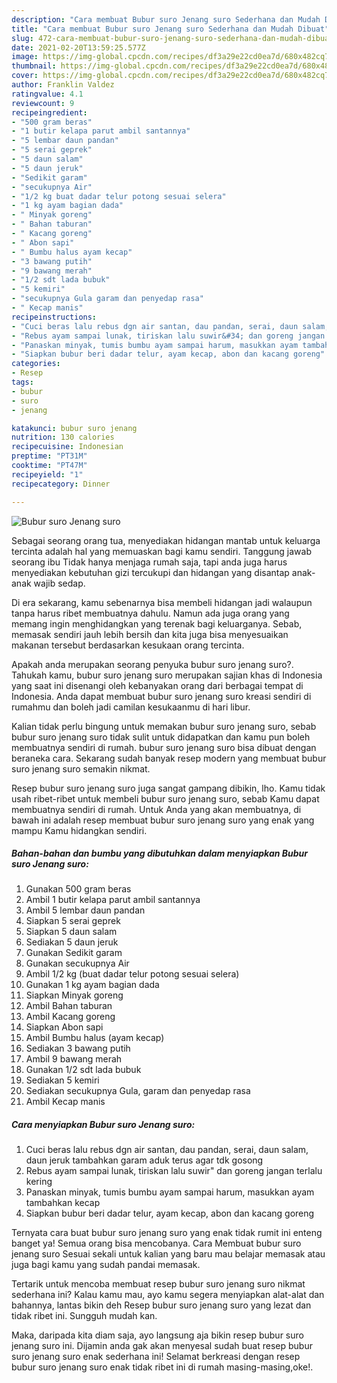 ```yaml
---
description: "Cara membuat Bubur suro Jenang suro Sederhana dan Mudah Dibuat"
title: "Cara membuat Bubur suro Jenang suro Sederhana dan Mudah Dibuat"
slug: 472-cara-membuat-bubur-suro-jenang-suro-sederhana-dan-mudah-dibuat
date: 2021-02-20T13:59:25.577Z
image: https://img-global.cpcdn.com/recipes/df3a29e22cd0ea7d/680x482cq70/bubur-suro-jenang-suro-foto-resep-utama.jpg
thumbnail: https://img-global.cpcdn.com/recipes/df3a29e22cd0ea7d/680x482cq70/bubur-suro-jenang-suro-foto-resep-utama.jpg
cover: https://img-global.cpcdn.com/recipes/df3a29e22cd0ea7d/680x482cq70/bubur-suro-jenang-suro-foto-resep-utama.jpg
author: Franklin Valdez
ratingvalue: 4.1
reviewcount: 9
recipeingredient:
- "500 gram beras"
- "1 butir kelapa parut ambil santannya"
- "5 lembar daun pandan"
- "5 serai geprek"
- "5 daun salam"
- "5 daun jeruk"
- "Sedikit garam"
- "secukupnya Air"
- "1/2 kg buat dadar telur potong sesuai selera"
- "1 kg ayam bagian dada"
- " Minyak goreng"
- " Bahan taburan"
- " Kacang goreng"
- " Abon sapi"
- " Bumbu halus ayam kecap"
- "3 bawang putih"
- "9 bawang merah"
- "1/2 sdt lada bubuk"
- "5 kemiri"
- "secukupnya Gula garam dan penyedap rasa"
- " Kecap manis"
recipeinstructions:
- "Cuci beras lalu rebus dgn air santan, dau pandan, serai, daun salam, daun jeruk tambahkan garam aduk terus agar tdk gosong"
- "Rebus ayam sampai lunak, tiriskan lalu suwir&#34; dan goreng jangan terlalu kering"
- "Panaskan minyak, tumis bumbu ayam sampai harum, masukkan ayam tambahkan kecap"
- "Siapkan bubur beri dadar telur, ayam kecap, abon dan kacang goreng"
categories:
- Resep
tags:
- bubur
- suro
- jenang

katakunci: bubur suro jenang 
nutrition: 130 calories
recipecuisine: Indonesian
preptime: "PT31M"
cooktime: "PT47M"
recipeyield: "1"
recipecategory: Dinner

---
```



![Bubur suro Jenang suro](https://img-global.cpcdn.com/recipes/df3a29e22cd0ea7d/680x482cq70/bubur-suro-jenang-suro-foto-resep-utama.jpg)

Sebagai seorang orang tua, menyediakan hidangan mantab untuk keluarga tercinta adalah hal yang memuaskan bagi kamu sendiri. Tanggung jawab seorang ibu Tidak hanya menjaga rumah saja, tapi anda juga harus menyediakan kebutuhan gizi tercukupi dan hidangan yang disantap anak-anak wajib sedap.

Di era  sekarang, kamu sebenarnya bisa membeli hidangan jadi walaupun tanpa harus ribet membuatnya dahulu. Namun ada juga orang yang memang ingin menghidangkan yang terenak bagi keluarganya. Sebab, memasak sendiri jauh lebih bersih dan kita juga bisa menyesuaikan makanan tersebut berdasarkan kesukaan orang tercinta. 



Apakah anda merupakan seorang penyuka bubur suro jenang suro?. Tahukah kamu, bubur suro jenang suro merupakan sajian khas di Indonesia yang saat ini disenangi oleh kebanyakan orang dari berbagai tempat di Indonesia. Anda dapat membuat bubur suro jenang suro kreasi sendiri di rumahmu dan boleh jadi camilan kesukaanmu di hari libur.

Kalian tidak perlu bingung untuk memakan bubur suro jenang suro, sebab bubur suro jenang suro tidak sulit untuk didapatkan dan kamu pun boleh membuatnya sendiri di rumah. bubur suro jenang suro bisa dibuat dengan beraneka cara. Sekarang sudah banyak resep modern yang membuat bubur suro jenang suro semakin nikmat.

Resep bubur suro jenang suro juga sangat gampang dibikin, lho. Kamu tidak usah ribet-ribet untuk membeli bubur suro jenang suro, sebab Kamu dapat membuatnya sendiri di rumah. Untuk Anda yang akan membuatnya, di bawah ini adalah resep membuat bubur suro jenang suro yang enak yang mampu Kamu hidangkan sendiri.

<!--inarticleads1-->

##### Bahan-bahan dan bumbu yang dibutuhkan dalam menyiapkan Bubur suro Jenang suro:

1. Gunakan 500 gram beras
1. Ambil 1 butir kelapa parut ambil santannya
1. Ambil 5 lembar daun pandan
1. Siapkan 5 serai geprek
1. Siapkan 5 daun salam
1. Sediakan 5 daun jeruk
1. Gunakan Sedikit garam
1. Gunakan secukupnya Air
1. Ambil 1/2 kg (buat dadar telur potong sesuai selera)
1. Gunakan 1 kg ayam bagian dada
1. Siapkan  Minyak goreng
1. Ambil  Bahan taburan
1. Ambil  Kacang goreng
1. Siapkan  Abon sapi
1. Ambil  Bumbu halus (ayam kecap)
1. Sediakan 3 bawang putih
1. Ambil 9 bawang merah
1. Gunakan 1/2 sdt lada bubuk
1. Sediakan 5 kemiri
1. Sediakan secukupnya Gula, garam dan penyedap rasa
1. Ambil  Kecap manis




<!--inarticleads2-->

##### Cara menyiapkan Bubur suro Jenang suro:

1. Cuci beras lalu rebus dgn air santan, dau pandan, serai, daun salam, daun jeruk tambahkan garam aduk terus agar tdk gosong
1. Rebus ayam sampai lunak, tiriskan lalu suwir&#34; dan goreng jangan terlalu kering
1. Panaskan minyak, tumis bumbu ayam sampai harum, masukkan ayam tambahkan kecap
1. Siapkan bubur beri dadar telur, ayam kecap, abon dan kacang goreng




Ternyata cara buat bubur suro jenang suro yang enak tidak rumit ini enteng banget ya! Semua orang bisa mencobanya. Cara Membuat bubur suro jenang suro Sesuai sekali untuk kalian yang baru mau belajar memasak atau juga bagi kamu yang sudah pandai memasak.

Tertarik untuk mencoba membuat resep bubur suro jenang suro nikmat sederhana ini? Kalau kamu mau, ayo kamu segera menyiapkan alat-alat dan bahannya, lantas bikin deh Resep bubur suro jenang suro yang lezat dan tidak ribet ini. Sungguh mudah kan. 

Maka, daripada kita diam saja, ayo langsung aja bikin resep bubur suro jenang suro ini. Dijamin anda gak akan menyesal sudah buat resep bubur suro jenang suro enak sederhana ini! Selamat berkreasi dengan resep bubur suro jenang suro enak tidak ribet ini di rumah masing-masing,oke!.

